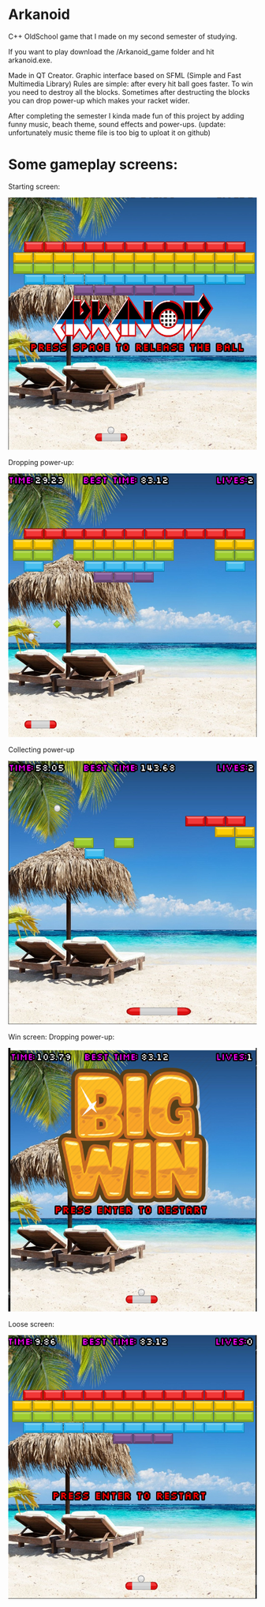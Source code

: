 # Arkanoid
C++ OldSchool game that I made on my second semester of studying. 

If you want to play download the /Arkanoid_game folder and hit arkanoid.exe.

Made in QT Creator. Graphic interface based on SFML (Simple and Fast Multimedia Library)
Rules are simple: after every hit ball goes faster. To win you need to destroy all the blocks. Sometimes after destructing the blocks you can drop power-up which makes your racket wider.

After completing the semester I kinda made fun of this project by adding funny music, beach theme, sound effects and power-ups.
(update: unfortunately music theme file is too big to uploat it on github)

# Some gameplay screens:

Starting screen:
<p align="center">
  <img width="534" height="511" src="./readme_files/screen1.png">
</p>

Dropping power-up:
<p align="center">
  <img width="534" height="534" src="./readme_files/screen4.png">
</p>

Collecting power-up
<p align="center">
  <img width="534" height="534" src="./readme_files/screen2.png">
</p>

Win screen:
Dropping power-up:
<p align="center">
  <img width="534" height="534" src="./readme_files/screen3.png">
</p>

Loose screen:
<p align="center">
  <img width="534" height="534" src="./readme_files/screen5.png">
</p>









